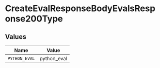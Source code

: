 # CreateEvalResponseBodyEvalsResponse200Type


## Values

| Name          | Value         |
| ------------- | ------------- |
| `PYTHON_EVAL` | python_eval   |